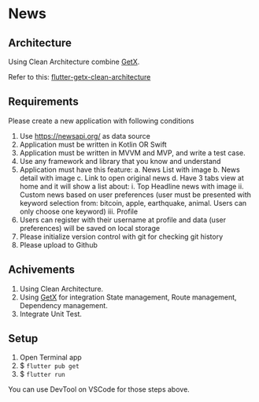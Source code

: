 # News

## Architecture
Using Clean Architecture combine [GetX](https://github.com/jonataslaw/getx).

Refer to this: [flutter-getx-clean-architecture](https://github.com/phamdinhduc795397/flutter-getx-clean-architecture) 

## Requirements
Please create a new application with following conditions

1. Use https://newsapi.org/ as data source 
2. Application must be written in Kotlin OR Swift 
3. Application must be written in MVVM and MVP, and write a test case. 
4. Use any framework and library that you know and understand 
5. Application must have this feature: 
    a. News List with image 
    b. News detail with image 
    c. Link to open original news 
    d. Have 3 tabs view at home and it will show a list about: 
            i. Top Headline news with image 
            ii. Custom news based on user preferences (user must be presented with keyword selection from: bitcoin, apple, earthquake, animal. Users can only choose one keyword) 
            iii. Profile 
6. Users can register with their username at profile and data (user preferences) will be saved on local storage 
7. Please initialize version control with git for checking git history 
8. Please upload to Github 

## Achivements
1. Using Clean Architecture.
2. Using [GetX](https://github.com/jonataslaw/getx) for integration State management, Route management, Dependency management.
3. Integrate Unit Test.


## Setup
1. Open Terminal app
2. $ `flutter pub get`
3. $ `flutter run`

You can use DevTool on VSCode for those steps above.

